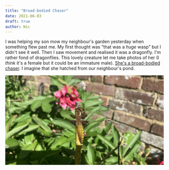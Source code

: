 ```yaml
---
title: "Broad-bodied Chaser"
date: 2021-06-03
draft: true
author: Nic 
---
```


I was helping my son mow my neighbour's garden yesterday when something flew past me. My first thought was “that was a _huge_ wasp” but I didn't see it well. Then I saw movement and realised it was a dragonfly. I'm rather fond of dragonflies. This lovely creature let me take photos of her (I *think* it's a female but it could be an immature male). [She's a broad-bodied chaser](https://british-dragonflies.org.uk/species/broad-bodied-chaser/). I imagine that she hatched from our neighbour's pond.



![Broad-bodied chaser](images/dragonfly.jpg)